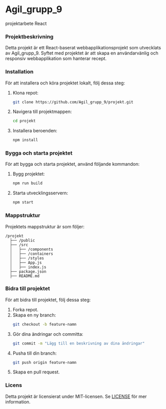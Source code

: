 # Agil_grupp_9

projektarbete React

### Projektbeskrivning

Detta projekt är ett React-baserat webbapplikationsprojekt som utvecklats av Agil_grupp_9. Syftet med projektet är att skapa en användarvänlig och responsiv webbapplikation som hanterar recept.

### Installation

För att installera och köra projektet lokalt, följ dessa steg:

1. Klona repot:
   ```bash
   git clone https://github.com/Agil_grupp_9/projekt.git
   ```
2. Navigera till projektmappen:
   ```bash
   cd projekt
   ```
3. Installera beroenden:
   ```bash
   npm install
   ```

### Bygga och starta projektet

För att bygga och starta projektet, använd följande kommandon:

1. Bygg projektet:
   ```bash
   npm run build
   ```
2. Starta utvecklingsservern:
   ```bash
   npm start
   ```

### Mappstruktur

Projektets mappstruktur är som följer:

```
/projekt
  ├── /public
  ├── /src
  │   ├── /components
  │   ├── /containers
  │   ├── /styles
  │   ├── App.js
  │   ├── index.js
  ├── package.json
  ├── README.md
```

### Bidra till projektet

För att bidra till projektet, följ dessa steg:

1. Forka repot.
2. Skapa en ny branch:
   ```bash
   git checkout -b feature-namn
   ```
3. Gör dina ändringar och committa:
   ```bash
   git commit -m "Lägg till en beskrivning av dina ändringar"
   ```
4. Pusha till din branch:
   ```bash
   git push origin feature-namn
   ```
5. Skapa en pull request.

### Licens

Detta projekt är licensierat under MIT-licensen. Se [LICENSE](LICENSE) för mer information.
